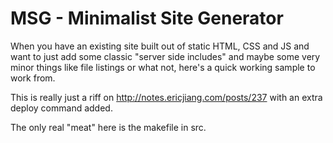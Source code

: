 MSG - Minimalist Site Generator
===============================

When you have an existing site built out of static HTML, CSS and JS
and want to just add some classic "server side includes" and maybe some
very minor things like file listings or what not, here's a quick working
sample to work from.

This is really just a riff on http://notes.ericjiang.com/posts/237 with
an extra deploy command added.

The only real "meat" here is the makefile in src.
